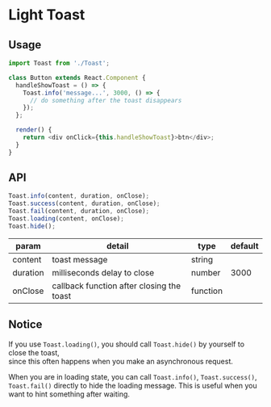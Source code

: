 # Light Toast

## Usage

```js
import Toast from './Toast';

class Button extends React.Component {
  handleShowToast = () => {
    Toast.info('message...', 3000, () => {
      // do something after the toast disappears
    });
  };

  render() {
    return <div onClick={this.handleShowToast}>btn</div>;
  }
}
```

## API

```js
Toast.info(content, duration, onClose);
Toast.success(content, duration, onClose);
Toast.fail(content, duration, onClose);
Toast.loading(content, onClose);
Toast.hide();
```

| param    | detail                                    | type     | default |
| -------- | ----------------------------------------- | -------- | ------- |
| content  | toast message                             | string   |         |
| duration | milliseconds delay to close               | number   | 3000    |
| onClose  | callback function after closing the toast | function |         |

## Notice

If you use `Toast.loading()`, you should call `Toast.hide()` by yourself to close the toast,  
since this often happens when you make an asynchronous request.

When you are in loading state, you can call `Toast.info()`, `Toast.success()`, `Toast.fail()` directly to hide the loading message. This is useful when you want to hint something after waiting.
